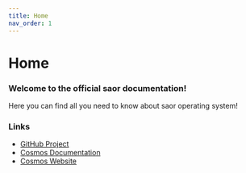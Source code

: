 ```yaml
---
title: Home
nav_order: 1
---
```


# Home

### Welcome to the official saor documentation!

Here you can find all you need to know about saor operating system!

### Links

- [GitHub Project](https://github.com/giovol/saor)
- [Cosmos Documentation](https://cosmosos.github.io)
- [Cosmos Website](https://gocosmos.org)
